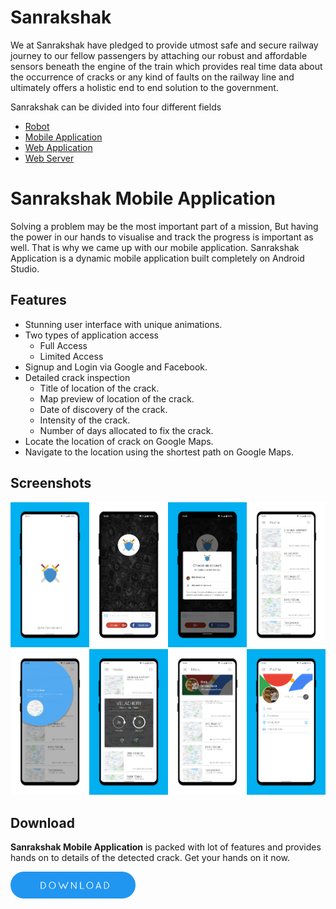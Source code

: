 # Sanrakshak

We at Sanrakshak have pledged to provide utmost safe and secure railway journey to our fellow passengers by attaching our robust and affordable sensors beneath the engine of the train which provides real time data about the occurrence of cracks or any kind of faults on the railway line and ultimately offers a holistic end to end solution to the government.

Sanrakshak can be divided into four different fields
- [Robot](https://github.com/someoneme/Sanrakshak-Robot)
- [Mobile Application](https://github.com/ItzzRitik/Sanrakshak-Application)
- [Web Application](https://github.com/ItzzRitik/Sanrakshak-Web)
- [Web Server](https://github.com/ItzzRitik/Sanrakshak-Backend)

# Sanrakshak Mobile Application
Solving a problem may be the most important part of a mission, But having the power in our hands to visualise and track the progress is important as well. That is why we came up with our mobile application. Sanrakshak Application is a dynamic mobile application built completely on Android Studio.

## Features
+ Stunning user interface with unique animations.
+ Two types of application access
  - Full Access
  - Limited Access
+ Signup and Login via Google and Facebook.
+ Detailed crack inspection
  - Title of location of the crack.
  - Map preview of location of the crack.
  - Date of discovery of the crack.
  - Intensity of the crack.
  - Number of days allocated to fix the crack.
+ Locate the location of crack on Google Maps.
+ Navigate to the location using the shortest path on Google Maps.

## Screenshots
<img src="screenshots/s1.png" width="25%"><img src="screenshots/s2.png" width="25%"><img src="screenshots/s3.png" width="25%"><img src="screenshots/s4.png" width="25%"><img src="screenshots/s5.png" width="25%"><img src="screenshots/s6.png" width="25%"><img src="screenshots/s7.png" width="25%"><img src="screenshots/s8.png" width="25%">

## Download  
**Sanrakshak Mobile Application** is packed with lot of features and provides hands on to details of the detected crack. Get your hands on it now. 

[<img src="screenshots/download_button.png" width="200">](Builds/Sanrakshak.apk?raw=true)

